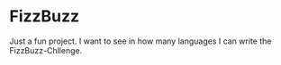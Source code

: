 # FizzBuzz
Just a fun project. I want to see in how many languages I can write the FizzBuzz-Chllenge.
